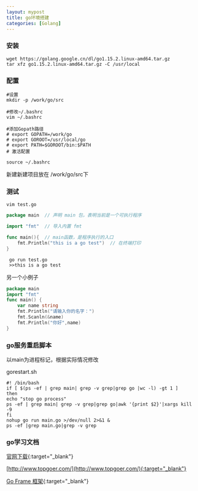 ```yaml
---
layout: mypost
title: go环境搭建
categories: [Golang]
---
```


### 安装
````
wget https://golang.google.cn/dl/go1.15.2.linux-amd64.tar.gz
tar xfz go1.15.2.linux-amd64.tar.gz -C /usr/local
````

### 配置
````
#设置
mkdir -p /work/go/src

#修改~/.bashrc
vim ~/.bashrc

#添加Gopath路径
# export GOPATH=/work/go
# export GOROOT=/usr/local/go
# export PATH=$GOROOT/bin:$PATH
# 激活配置

source ~/.bashrc
````

新建新建项目放在 /work/go/src下

### 测试
````
vim test.go
````
````go
package main  // 声明 main 包，表明当前是一个可执行程序

import "fmt"  // 导入内置 fmt

func main(){  // main函数，是程序执行的入口
    fmt.Println("this is a go test")  // 在终端打印
}
````
````
 go run test.go
 >>this is a go test
````

另一个小例子
````go
package main
import "fmt"
func main() {
    var name string
    fmt.Println("请输入你的名字：")
    fmt.Scanln(&name)
    fmt.Println("你好",name)
}
````

### go服务重启脚本

以main为进程标记，根据实际情况修改

gorestart.sh
````
#! /bin/bash
if [ $(ps -ef | grep main| grep -v grep|grep go |wc -l) -gt 1 ]
then
echo "stop go process"
ps -ef | grep main| grep -v grep|grep go|awk '{print $2}'|xargs kill -9
fi
nohup go run main.go >/dev/null 2>&1 &
ps -ef |grep main.go|grep -v grep
````

### go学习文档

[官网下载](https://golang.org/dl/){:target="_blank"}

[http://www.topgoer.com/](http://www.topgoer.com/){:target="_blank"}

[Go Frame 框架](https://goframe.org/index){:target="_blank"}

